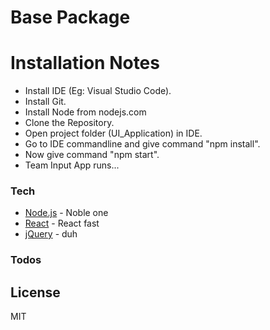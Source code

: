 # Base Package


# Installation Notes

  - Install IDE (Eg: Visual Studio Code).
  - Install Git.
  - Install Node from nodejs.com
  - Clone the Repository.
  - Open project folder (UI_Application) in IDE.
  - Go to IDE commandline and give command "npm install".
  - Now give command "npm start".
  - Team Input App runs...



### Tech
* [Node.js] - Noble one
* [React] - React fast
* [jQuery] - duh


### Todos


License
----

MIT

   [React]: <https://reactjs.org/>
   [Node.js]: <http://nodejs.org>
   [jQuery]: <http://jquery.com>
